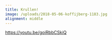 ```yaml
---
title: Krullen!
image: /uploads/2018-05-06-koffijberg-1183.jpg
alignment: middle
---
```


https://youtu.be/goiRbbCSkiQ